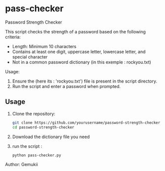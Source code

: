 # pass-checker

Password Strength Checker

This script checks the strength of a password based on the following criteria:
- Length: Minimum 10 characters
- Contains at least one digit, uppercase letter, lowercase letter, and special character
- Not in a common password dictionary (in this exemple : rockyou.txt)

Usage:
1. Ensure the (here its : 'rockyou.txt') file is present in the script directory.
2. Run the script and enter a password when prompted.

## Usage

1. Clone the repository:
   ```bash
   git clone https://github.com/yourusername/password-strength-checker.git
   cd password-strength-checker

2. Download the dictionary file you need

3. run the script :
   ```bash
   python pass-checker.py

Author: Gemukii


